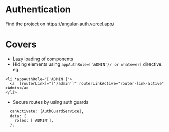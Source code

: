 # Authentication

Find the project on https://angular-auth.vercel.app/


# Covers
- Lazy loading of components
- Hiding elements using `appAuthRole=['ADMIN'// or whatever]` directive. eg 
```
<li *appAuthRole="['ADMIN']">
  <a  [routerLink]="['/admin']" routerLinkActive="router-link-active" >Admin</a>
</li>
```
- Secure routes by using auth guards 
```
  canActivate: [AuthGuardService],
  data: {
    roles: ['ADMIN'],
  },
  ```
